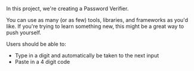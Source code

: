 In this project, we're creating a Password Verifier.

You can use as many (or as few) tools, libraries, and frameworks as you'd like. If you're trying to learn something new, this might be a great way to push yourself.


Users should be able to: 

- Type in a digit and automatically be taken to the next input
- Paste in a 4 digit code